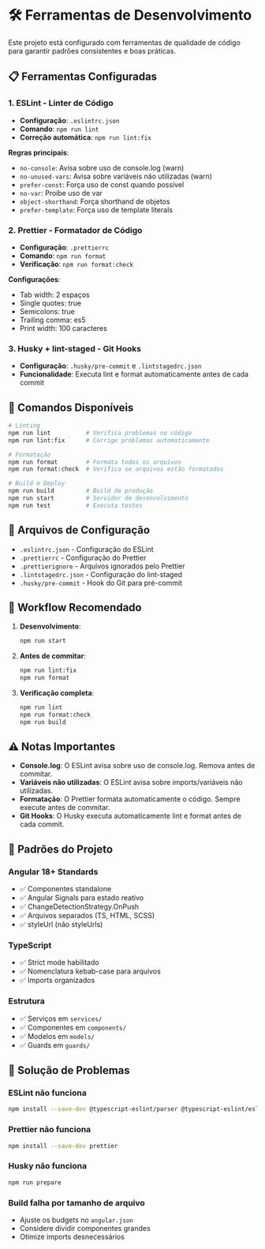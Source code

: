# 🛠️ Ferramentas de Desenvolvimento

Este projeto está configurado com ferramentas de qualidade de código para garantir padrões consistentes e boas práticas.

## 📋 Ferramentas Configuradas

### 1. **ESLint** - Linter de Código

- **Configuração**: `.eslintrc.json`
- **Comando**: `npm run lint`
- **Correção automática**: `npm run lint:fix`

**Regras principais**:

- `no-console`: Avisa sobre uso de console.log (warn)
- `no-unused-vars`: Avisa sobre variáveis não utilizadas (warn)
- `prefer-const`: Força uso de const quando possível
- `no-var`: Proíbe uso de var
- `object-shorthand`: Força shorthand de objetos
- `prefer-template`: Força uso de template literals

### 2. **Prettier** - Formatador de Código

- **Configuração**: `.prettierrc`
- **Comando**: `npm run format`
- **Verificação**: `npm run format:check`

**Configurações**:

- Tab width: 2 espaços
- Single quotes: true
- Semicolons: true
- Trailing comma: es5
- Print width: 100 caracteres

### 3. **Husky + lint-staged** - Git Hooks

- **Configuração**: `.husky/pre-commit` e `.lintstagedrc.json`
- **Funcionalidade**: Executa lint e format automaticamente antes de cada commit

## 🚀 Comandos Disponíveis

```bash
# Linting
npm run lint          # Verifica problemas no código
npm run lint:fix      # Corrige problemas automaticamente

# Formatação
npm run format        # Formata todos os arquivos
npm run format:check  # Verifica se arquivos estão formatados

# Build e Deploy
npm run build         # Build de produção
npm run start         # Servidor de desenvolvimento
npm run test          # Executa testes
```

## 📁 Arquivos de Configuração

- `.eslintrc.json` - Configuração do ESLint
- `.prettierrc` - Configuração do Prettier
- `.prettierignore` - Arquivos ignorados pelo Prettier
- `.lintstagedrc.json` - Configuração do lint-staged
- `.husky/pre-commit` - Hook do Git para pré-commit

## 🔧 Workflow Recomendado

1. **Desenvolvimento**:

   ```bash
   npm run start
   ```

2. **Antes de commitar**:

   ```bash
   npm run lint:fix
   npm run format
   ```

3. **Verificação completa**:
   ```bash
   npm run lint
   npm run format:check
   npm run build
   ```

## ⚠️ Notas Importantes

- **Console.log**: O ESLint avisa sobre uso de console.log. Remova antes de commitar.
- **Variáveis não utilizadas**: O ESLint avisa sobre imports/variáveis não utilizadas.
- **Formatação**: O Prettier formata automaticamente o código. Sempre execute antes de commitar.
- **Git Hooks**: O Husky executa automaticamente lint e format antes de cada commit.

## 🎯 Padrões do Projeto

### Angular 18+ Standards

- ✅ Componentes standalone
- ✅ Angular Signals para estado reativo
- ✅ ChangeDetectionStrategy.OnPush
- ✅ Arquivos separados (TS, HTML, SCSS)
- ✅ styleUrl (não styleUrls)

### TypeScript

- ✅ Strict mode habilitado
- ✅ Nomenclatura kebab-case para arquivos
- ✅ Imports organizados

### Estrutura

- ✅ Serviços em `services/`
- ✅ Componentes em `components/`
- ✅ Modelos em `models/`
- ✅ Guards em `guards/`

## 🐛 Solução de Problemas

### ESLint não funciona

```bash
npm install --save-dev @typescript-eslint/parser @typescript-eslint/eslint-plugin
```

### Prettier não funciona

```bash
npm install --save-dev prettier
```

### Husky não funciona

```bash
npm run prepare
```

### Build falha por tamanho de arquivo

- Ajuste os budgets no `angular.json`
- Considere dividir componentes grandes
- Otimize imports desnecessários
